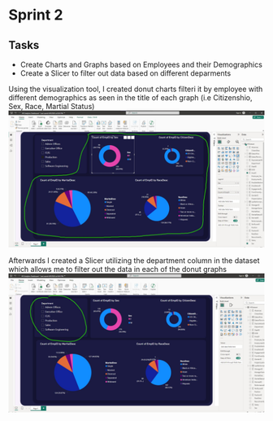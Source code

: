 # Sprint 2

## Tasks
* Create Charts and Graphs based on Employees and their Demographics
* Create a Slicer to filter out data based on different deparments

Using the visualization tool, I created donut charts filteri it by employee with different demographics as seen in the title of each graph (i.e Citizenshio, Sex, Race, Martial Status)
![](https://github.com/Nwiradiradja/PowerBI/blob/main/HR%20Data%20Analytics%20Dashboard/Sprint2/Sprint2_1.jpg?raw=true)

Afterwards I created a Slicer utilizing the department column in the dataset which allows me to filter out the data in each of the donut graphs
![](https://github.com/Nwiradiradja/PowerBI/blob/main/HR%20Data%20Analytics%20Dashboard/Sprint2/Sprint2_2.jpg?raw=true)

